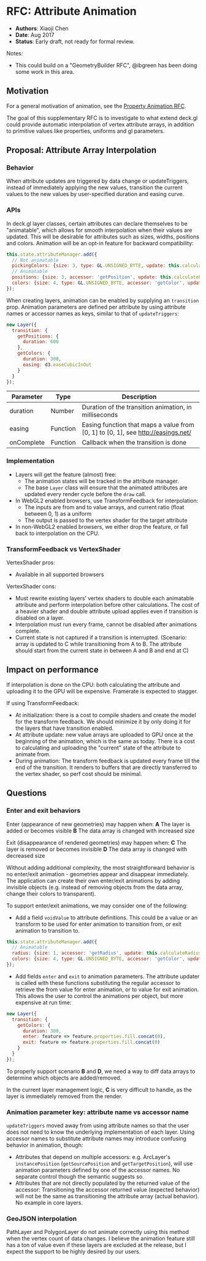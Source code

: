# RFC: Attribute Animation

* **Authors**: Xiaoji Chen
* **Date**: Aug 2017
* **Status**: Early draft, not ready for formal review.

Notes:
*  This could build on a "GeometryBuilder RFC", @ibgreen has been doing some work in this area.

## Motivation

For a general motivation of animation, see the [Property Animation RFC](./property-animation-rfc.md).

The goal of this supplementary RFC is to investigate to what extend deck.gl could provide automatic interpolation of vertex attribute arrays, in addition to primitive values like properties, uniforms and gl parameters.

## Proposal: Attribute Array Interpolation

### Behavior

When attribute updates are triggered by data change or updateTriggers, instead of immediately applying the new values, transition the current values to the new values by user-specified duration and easing curve.

### APIs

In deck.gl layer classes, certain attributes can declare themselves to be "animatable", which allows for smooth interpolation when their values are updated. This will be desirable for attributes such as sizes, widths, positions and colors. Animation will be an opt-in feature for backward compatibility:
```js
this.state.attributeManager.add({
  // Not animatable
  pickingColors: {size: 3, type: GL.UNSIGNED_BYTE, update: this.calculatePickingColors},
  // Animatable
  positions: {size: 3, accessor: 'getPosition', update: this.calculatePositions, animate: true},
  colors: {size: 4, type: GL.UNSIGNED_BYTE, accessor: 'getColor', update: this.calculateColors, animate: true}
});
```

When creating layers, animation can be enabled by supplying an `transition` prop. Animation parameters are defined per attribute by using attribute names or accessor names as keys, similar to that of `updateTriggers`:
```js
new Layer({
  transition: {
    getPositions: {
      duration: 600
    },
    getColors: {
      duration: 300,
      easing: d3.easeCubicInOut
    }
  }
});
```

| Parameter | Type     | Description |
| --------- | -------- | ----------- |
| duration  | Number   | Duration of the transition animation, in milliseconds |
| easing    | Function | Easing function that maps a value from [0, 1] to [0, 1], see http://easings.net/ |
| onComplete | Function   | Callback when the transition is done |


### Implementation

- Layers will get the feature (almost) free:
    + The animation states will be tracked in the attribute manager.
    + The base `Layer` class will ensure that the animated attributes are updated every render cycle before the `draw` call.
- In WebGL2 enabled browsers, use TransformFeedback for interpolation:
    + The inputs are from and to value arrays, and current ratio (float between 0, 1) as a uniform
    + The output is passed to the vertex shader for the target attribute
- In non-WebGL2 enabled browsers, we either drop the feature, or fall back to interpolation on the CPU.

### TransformFeedback vs VertexShader

VertexShader pros:
- Available in all supported browsers

VertexShader cons:
- Must rewrite existing layers’ vertex shaders to double each animatable attribute and perform interpolation before other calculations. The cost of a heavier shader and double attribute upload applies even if transition is disabled on a layer.
- Interpolation must run every frame, cannot be disabled after animations complete.
- Current state is not captured if a transition is interrupted. (Scenario: array is updated to C while transitioning from A to B. The attribute should start from the current state in between A and B and end at C)


## Impact on performance

If interpolation is done on the CPU: both calculating the attribute and uploading it to the GPU will be expensive. Framerate is expected to stagger.

If using TransformFeedback:
- At initialization: there is a cost to compile shaders and create the model for the transform feedback. We should minimize it by only doing it for the layers that have transition enabled.
- At attribute update: new value arrays are uploaded to GPU once at the beginning of the animation, which is the same as today. There is a cost to calculating and uploading the "current" state of the attribute to animate from.
- During animation: The transform feedback is updated every frame till the end of the transition. It renders to buffers that are directly transferred to the vertex shader, so perf cost should be minimal.


## Questions

### Enter and exit behaviors

Enter (appearance of new geometries) may happen when:
**A** The layer is added or becomes visible
**B** The data array is changed with increased size

Exit (disappearance of rendered geometries) may happen when:
**C** The layer is removed or becomes invisible
**D** The data array is changed with decreased size

Without adding additional complexity, the most straightforward behavior is no enter/exit animation - geometries appear and disappear immediately. The application can create their own enter/exit animations by adding invisible objects (e.g. instead of removing objects from the data array, change their colors to transparent).

To support enter/exit animations, we may consider one of the following:
- Add a field `voidValue` to attribute definitions. This could be a value or an transform to be used for enter animation to transition from, or exit animation to transition to.
```js
this.state.attributeManager.add({
  // Animatable
  radius: {size: 1, accessor: 'getRadius', update: this.calculateRadius, animate: true, voidValue: 0},
  colors: {size: 4, type: GL.UNSIGNED_BYTE, accessor: 'getColor', update: this.calculateColors, animate: true, voidValue: ([r, g, b, a]) => [r, g, b, 0]}
});
```
- Add fields `enter` and `exit` to animation parameters. The attribute updater is called with these functions substituting the regular accessor to retrieve the from value for enter animation, or to value for exit animation. This allows the user to control the animations per object, but more expensive at run time:
```js
new Layer({
  transition: {
    getColors: {
      duration: 300,
      enter: feature => feature.properties.fill.concat(0),
      exit: feature => feature.properties.fill.concat(0)
    }
  }
});
```

To properly support scenario **B** and **D**, we need a way to diff data arrays to determine which objects are added/removed.

In the current layer management logic, **C** is very difficult to handle, as the layer is immediately removed from the render.

### Animation parameter key: attribute name vs accessor name

`updateTriggers` moved away from using attribute names so that the user does not need to know the underlying implementation of each layer. Using accessor names to substitute attribute names may introduce confusing behavior in animation, though:
- Attributes that depend on multiple accessors: e.g. ArcLayer's `instancePosition` (`getSourcePosition` and `getTargetPosition`), will use animation parameters defined by one of the accessor names. No separate control though the semantic suggests so.
- Attributes that are not directly populated by the returned value of the accessor: Transitioning the accessor returned value (expected behavior) will not be the same as transitioning the attribute array (actual behavior). No example in core layers.

### GeoJSON interpolation

PathLayer and PolygonLayer do not animate correctly using this method when the vertex count of data changes. I believe the animation feature still has a ton of value even if these layers are excluded at the release, but I expect the support to be highly desired by our users.
